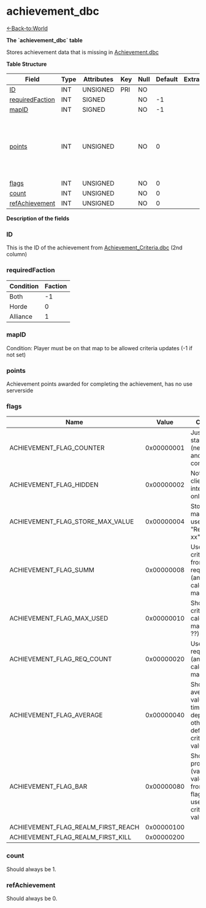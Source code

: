 # achievement\_dbc

[<-Back-to:World](database-world)

**The \`achievement\_dbc\` table**

Stores achievement data that is missing in [Achievement.dbc](achievement)

**Table Structure**

| Field                | Type | Attributes | Key | Null | Default | Extra | Comment                                                                          |
| -------------------- | ---- | ---------- | --- | ---- | ------- | ----- | -------------------------------------------------------------------------------- |
| [ID][1]              | INT  | UNSIGNED   | PRI | NO   |         |       |                                                                                  |
| [requiredFaction][2] | INT  | SIGNED     |     | NO   | -1      |       |                                                                                  |
| [mapID][3]           | INT  | SIGNED     |     | NO   | -1      |       |                                                                                  |
| [points][4]          | INT  | UNSIGNED   |     | NO   | 0       |       | Achievement points awarded for completing the achievement, has no use serverside |
| [flags][5]           | INT  | UNSIGNED   |     | NO   | 0       |       |                                                                                  |
| [count][6]           | INT  | UNSIGNED   |     | NO   | 0       |       |                                                                                  |
| [refAchievement][7]  | INT  | UNSIGNED   |     | NO   | 0       |       |                                                                                  |

[1]: #id
[2]: #requiredfaction
[3]: #mapid
[4]: #points
[5]: #flags
[6]: #count
[7]: #refachievement

**Description of the fields**

### ID

This is the ID of the achievement from [Achievement\_Criteria.dbc](achievement-criteria) (2nd column)

### requiredFaction

| Condition | Faction |
| --------- | ------- |
| Both      | -1      |
| Horde     | 0       |
| Alliance  | 1       |

### mapID

Condition: Player must be on that map to be allowed criteria updates (-1 if not set)

### points

Achievement points awarded for completing the achievement, has no use serverside

### flags

| Name                               | Value      | Comment                                                                                              |
| ---------------------------------- | ---------- | ---------------------------------------------------------------------------------------------------- |
| ACHIEVEMENT_FLAG_COUNTER           | 0x00000001 | Just count statistic (never stop and complete)                                                       |
| ACHIEVEMENT_FLAG_HIDDEN            | 0x00000002 | Not sent to client - internal use only                                                               |
| ACHIEVEMENT_FLAG_STORE_MAX_VALUE   | 0x00000004 | Store only max value? used only in "Reach level xx"                                                  |
| ACHIEVEMENT_FLAG_SUMM              | 0x00000008 | Use summ criteria value from all reqirements (and calculate max value)                               |
| ACHIEVEMENT_FLAG_MAX_USED          | 0x00000010 | Show max criteria (and calculate max value ??)                                                       |
| ACHIEVEMENT_FLAG_REQ_COUNT         | 0x00000020 | Use not zero req count (and calculate max value)                                                     |
| ACHIEVEMENT_FLAG_AVERAGE           | 0x00000040 | Show as average value (value / time_in_days) depend from other flag (by def use last criteria value) |
| ACHIEVEMENT_FLAG_BAR               | 0x00000080 | Show as progress bar (value / max vale) depend from other flag (by def use last criteria value)      |
| ACHIEVEMENT_FLAG_REALM_FIRST_REACH | 0x00000100 |                                                                                                      |
| ACHIEVEMENT_FLAG_REALM_FIRST_KILL  | 0x00000200 |                                                                                                      |

### count

Should always be 1.

### refAchievement

Should always be 0.
